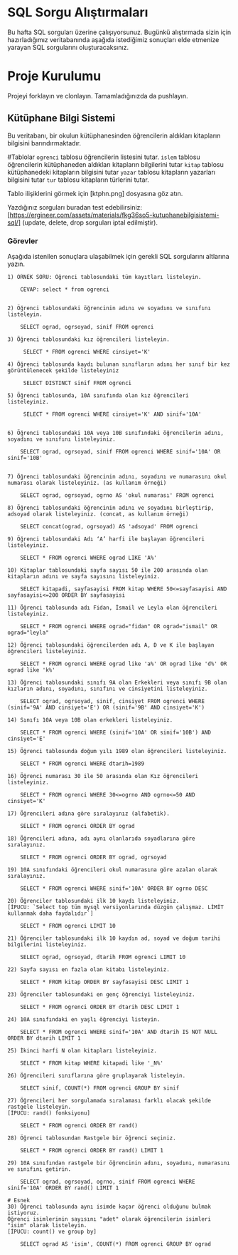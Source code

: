 # SQL Sorgu Alıştırmaları

Bu hafta SQL sorguları üzerine çalışıyorsunuz. Bugünkü alıştırmada sizin için hazırladığımız veritabanında aşağıda istediğimiz sonuçları elde etmenize yarayan SQL sorgularını oluşturacaksınız.

# Proje Kurulumu
Projeyi forklayın ve clonlayın. Tamamladığınızda da pushlayın.

## Kütüphane Bilgi Sistemi

Bu veritabanı, bir okulun kütüphanesinden öğrencilerin aldıkları kitapların bilgisini barındırmaktadır.

#Tablolar 
`ogrenci` tablosu öğrencilerin listesini tutar.
`islem` tablosu öğrencilerin kütüphaneden aldıkları kitapların bilgilerini tutar
`kitap` tablosu kütüphanedeki kitapların bilgisini tutar
`yazar` tablosu kitapların yazarları bilgisini tutar
`tur` tablosu kitapların türlerini tutar.

Tablo ilişiklerini görmek için [ktphn.png] dosyasına göz atın.

Yazdığınız sorguları buradan test edebilirsiniz: [https://ergineer.com/assets/materials/fkg36so5-kutuphanebilgisistemi-sql/] (update, delete, drop sorguları iptal edilmiştir).

### Görevler

Aşağıda istenilen sonuçlara ulaşabilmek için gerekli SQL sorgularını altlarına yazın. 


	1) ÖRNEK SORU: Öğrenci tablosundaki tüm kayıtları listeleyin.
	
		CEVAP: select * from ogrenci

	
	2) Öğrenci tablosundaki öğrencinin adını ve soyadını ve sınıfını listeleyin.

        SELECT ograd, ogrsoyad, sinif FROM ogrenci
	
	3) Öğrenci tablosundaki kız öğrencileri listeleyin.

         SELECT * FROM ogrenci WHERE cinsiyet='K'
	
	4) Öğrenci tablosunda kaydı bulunan sınıfların adını her sınıf bir kez görüntülenecek şekilde listeleyiniz

         SELECT DISTINCT sinif FROM ogrenci
	
	5) Öğrenci tablosunda, 10A sınıfında olan kız öğrencileri listeleyiniz.

         SELECT * FROM ogrenci WHERE cinsiyet='K' AND sinif='10A'
	
	
	6) Öğrenci tablosundaki 10A veya 10B sınıfındaki öğrencilerin adını, soyadını ve sınıfını listeleyiniz.

        SELECT ograd, ogrsoyad, sinif FROM ogrenci WHERE sinif='10A' OR sinif='10B'
	
	
	7) Öğrenci tablosundaki öğrencinin adını, soyadını ve numarasını okul numarası olarak listeleyiniz. (as kullanım örneği)

        SELECT ograd, ogrsoyad, ogrno AS 'okul numarası' FROM ogrenci
	
	8) Öğrenci tablosundaki öğrencinin adını ve soyadını birleştirip, adsoyad olarak listeleyiniz. (concat, as kullanım örneği)

        SELECT concat(ograd, ogrsoyad) AS 'adsoyad' FROM ogrenci
	
	9) Öğrenci tablosundaki Adı ‘A’ harfi ile başlayan öğrencileri listeleyiniz.

        SELECT * FROM ogrenci WHERE ograd LIKE 'A%'
	
	10) Kitaplar tablosundaki sayfa sayısı 50 ile 200 arasında olan kitapların adını ve sayfa sayısını listeleyiniz.
        
        SELECT kitapadi, sayfasayisi FROM kitap WHERE 50<=sayfasayisi AND sayfasayisi<=200 ORDER BY sayfasayisi

	11) Öğrenci tablosunda adı Fidan, İsmail ve Leyla olan öğrencileri listeleyiniz.
        
        SELECT * FROM ogrenci WHERE ograd="fidan" OR ograd="ismail" OR ograd="leyla"
	
	12) Öğrenci tablosundaki öğrencilerden adı A, D ve K ile başlayan öğrencileri listeleyiniz.
        
        SELECT * FROM ogrenci WHERE ograd like 'a%' OR ograd like 'd%' OR ograd like 'k%'
	
	13) Öğrenci tablosundaki sınıfı 9A olan Erkekleri veya sınıfı 9B olan kızların adını, soyadını, sınıfını ve cinsiyetini listeleyiniz.

        SELECT ograd, ogrsoyad, sinif, cinsiyet FROM ogrenci WHERE (sinif='9A' AND cinsiyet='E') OR (sinif='9B' AND cinsiyet='K')
	
	14) Sınıfı 10A veya 10B olan erkekleri listeleyiniz.
        
        SELECT * FROM ogrenci WHERE (sinif='10A' OR sinif='10B') AND cinsiyet='E'
	
	15) Öğrenci tablosunda doğum yılı 1989 olan öğrencileri listeleyiniz.

        SELECT * FROM ogrenci WHERE dtarih=1989
	
	16) Öğrenci numarası 30 ile 50 arasında olan Kız öğrencileri listeleyiniz.
         
        SELECT * FROM ogrenci WHERE 30<=ogrno AND ogrno<=50 AND cinsiyet='K'
	
	17) Öğrencileri adına göre sıralayınız (alfabetik).

        SELECT * FROM ogrenci ORDER BY ograd
	
	18) Öğrencileri adına, adı aynı olanlarıda soyadlarına göre sıralayınız.

        SELECT * FROM ogrenci ORDER BY ograd, ogrsoyad
	
	19) 10A sınıfındaki öğrencileri okul numarasına göre azalan olarak sıralayınız.

        SELECT * FROM ogrenci WHERE sinif='10A' ORDER BY ogrno DESC 
	
	20) Öğrenciler tablosundaki ilk 10 kaydı listeleyiniz.
	[İPUCU: `Select top tüm mysql versiyonlarında düzgün çalışmaz. LİMİT kullanmak daha faydalıdır`]

        SELECT * FROM ogrenci LIMIT 10
	
	21) Öğrenciler tablosundaki ilk 10 kaydın ad, soyad ve doğum tarihi bilgilerini listeleyiniz.
        
        SELECT ograd, ogrsoyad, dtarih FROM ogrenci LIMIT 10
	
	22) Sayfa sayısı en fazla olan kitabı listeleyiniz.
        
        SELECT * FROM kitap ORDER BY sayfasayisi DESC LIMIT 1
	
	23) Öğrenciler tablosundaki en genç öğrenciyi listeleyiniz.
        
        SELECT * FROM ogrenci ORDER BY dtarih DESC LIMIT 1
	
	24) 10A sınıfındaki en yaşlı öğrenciyi listeyin.

        SELECT * FROM ogrenci WHERE sinif='10A' AND dtarih IS NOT NULL ORDER BY dtarih LIMIT 1
	
	25) İkinci harfi N olan kitapları listeleyiniz.

        SELECT * FROM kitap WHERE kitapadi like '_N%'
	
	26) Öğrencileri sınıflarına göre gruplayarak listeleyin.
        
        SELECT sinif, COUNT(*) FROM ogrenci GROUP BY sinif
	
	27) Öğrencileri her sorgulamada sıralaması farklı olacak şekilde rastgele listeleyin. 
	[İPUCU: rand() fonksiyonu]

        SELECT * FROM ogrenci ORDER BY rand()
	
	28) Öğrenci tablosundan Rastgele bir öğrenci seçiniz.
        
        SELECT * FROM ogrenci ORDER BY rand() LIMIT 1
	
	29) 10A sınıfından rastgele bir öğrencinin adını, soyadını, numarasını ve sınıfını getirin.

        SELECT ograd, ogrsoyad, ogrno, sinif FROM ogrenci WHERE sinif='10A' ORDER BY rand() LIMIT 1
	
	# Esnek
	30) Öğrenci tablosunda aynı isimde kaçar öğrenci olduğunu bulmak istiyoruz. 
	Öğrenci isimlerinin sayısını "adet" olarak öğrencilerin isimleri "isim" olarak listeleyin. 
	[İPUCU: count() ve group by]

        SELECT ograd AS 'isim', COUNT(*) FROM ogrenci GROUP BY ograd